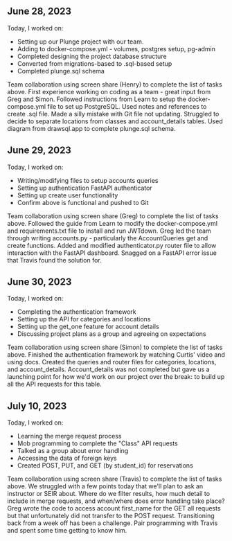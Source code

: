 ## June 28, 2023

Today, I worked on:

- Setting up our Plunge project with our team.
- Adding to docker-compose.yml - volumes, postgres setup, pg-admin
- Completed designing the project database structure
- Converted from migrations-based to .sql-based setup
- Completed plunge.sql schema

Team collaboration using screen share (Henry) to complete the list of tasks above. First experience working on coding as a team - great input from Greg and Simon. Followed instructions from Learn to setup the docker-compose.yml file to set up PostgreSQL. Used notes and references to create .sql file. Made a silly mistake with Git file not updating. Struggled to decide to separate locations from classes and account_details tables. Used diagram from drawsql.app to complete plunge.sql schema.

## June 29, 2023

Today, I worked on:

- Writing/modifying files to setup accounts queries
- Setting up authentication FastAPI authenticator
- Setting up create user functionality
- Confirm above is functional and pushed to Git

Team collaboration using screen share (Greg) to complete the list of tasks above. Followed the guide from Learn to modify the docker-compose.yml and requirements.txt file to install and run JWTdown. Greg led the team through writing accounts.py - particularly the AccountQueries get and create functions. Added and modified authenticator.py router file to allow interaction with the FastAPI dashboard. Snagged on a FastAPI error issue that Travis found the solution for.

## June 30, 2023

Today, I worked on:

- Completing the authentication framework
- Setting up the API for categories and locations
- Setting up the get_one feature for account details
- Discussing project plans as a group and agreeing on expectations

Team collaboration using screen share (Simon) to complete the list of tasks above. Finished the authentication framework by watching Curtis' video and using docs. Created the queries and router files for categories, locations, and account_details. Account_details was not completed but gave us a launching point for how we'd work on our project over the break: to build up all the API requests for this table.

## July 10, 2023

Today, I worked on:

- Learning the merge request process
- Mob programming to complete the "Class" API requests
- Talked as a group about error handling
- Accessing the data of foreign keys
- Created POST, PUT, and GET (by student_id) for reservations

Team collaboration using screen share (Travis) to complete the list of tasks above. We struggled with a few points today that we'll plan to ask an instructor or SEIR about. Where do we filter results, how much detail to include in merge requests, and when/where does error handling take place? Greg wrote the code to access account first_name for the GET all requests but that unfortunately did not transfer to the POST request. Transitioning back from a week off has been a challenge. Pair programming with Travis and spent some time getting to know him.
